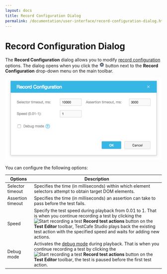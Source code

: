 ```yaml
---
layout: docs
title: Record Configuration Dialog
permalink: /documentation/user-interface/record-configuration-dialog.html
---
```

# Record Configuration Dialog

The **Record Configuration** dialog allows you to modify [record configuration](../working-with-testcafe-studio/recording-tests/README.md#record-configurations) options. The dialog opens when you click the ![Settings button](../../images/working-with-testcafe-studio/settings-icon.png) button next to the **Record Configuration** drop-down menu on the main toolbar.

![Record Configuration Dialog](../../images/working-with-testcafe-studio/record-configuration-dialog.png)

You can configure the following options:

Options           | Description
----------------- | -------------
Selector timeout  | Specifies the time (in milliseconds) within which element selectors attempt to obtain target DOM elements.
Assertion timeout | Specifies the time (in milliseconds) an assertion can take to pass before the test fails.
Speed             | Specify the test speed during playback from 0.01 to 1. That is when you continue recording a test by clicking the ![Start recording a test](../../../images/working-with-testcafe-studio/record-test-icon.png) **Record test actions** button on the **Test Editor** toolbar, TestCafe Studio plays back the existing test action with the specified speed and waits for adding new actions.
Debug mode        | Activates the [debug mode](../working-with-testcafe-studio/debugging-tests.md#debugging-recorded-tests) during playback. That is when you continue recording a test by clicking the ![Start recording a test](../../../images/working-with-testcafe-studio/record-test-icon.png) **Record test actions** button on the **Test Editor** toolbar, the test is paused before the first test action.